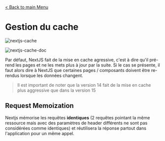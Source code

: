 [< Back to main Menu](https://github.com/gsoulie/react-resources/blob/master/react-presentation.md)    

# Gestion du cache

![nextjs-cache](https://github.com/user-attachments/assets/35b535d4-ab65-404a-9e18-7117d16b2bbc)

![nextjs-cache-doc](https://github.com/user-attachments/assets/6b8b9f33-e4a0-4105-8cbb-fd302091c259)

Par défaut, NextJS fait de la mise en cache agressive, c'est à dire qu'il pré-rend les pages et ne les mets plus à jour par la suite. 
Si le cas se présente, il faut alors dire à NextJS que certaines pages / composants doivent être re-rendus lorsque les données changent.

> Il est important de noter que la version 14 fait de la mise en cache plus aggressive que dans la version 15

## Request Memoization

Nextjs mémorise les requêtes **identiques** (2 requêtes pointant la même ressource mais avec des paramètres de header différents ne sont pas considérées comme identiques) et réutilisera la réponse partout dans l'application pour un même appel.


